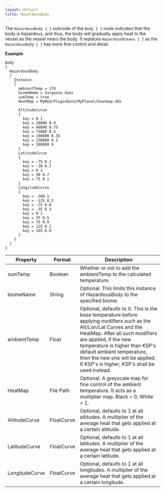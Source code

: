 ```yaml
---
layout: default
title: HazardousBody
---
```


The `HazardousBody { }` subnode of the `Body { }` node indicates that the body is hazardous, and thus, the body will gradually apply heat to the vessel as the vessel nears the body. It replaces `HazardousOceans { }` as the `HazardousBody { }` has more fine control and detail.

**Example**
```
Body
{
  HazardousBody
  {
    Instance
    {
      ambientTemp = 270
      biomeName = Sargasso Seas
      sumTemp = true
      HeatMap = MyMod/PluginData/MyPlanet/heatmap.dds

      AltitudeCurve
      {
        key = 0 1
        key = 20000 0.9
        key = 40000 0.75
        key = 75000 0.5
        key = 100000 0.35
        key = 150000 0.1
        key = 200000 0
      }
      LatitudeCurve
      {
        key = -75 0.1
        key = -30 0.7
        key = 0 1
        key = 30 0.7
        key = 75 0.1
      }
      LongitudeCurve
      {
        key = -160 1
        key = -125 0.2
        key = -75 0.8
        key = -35 0.3
        key = 0 1
        key = 35 0.5
        key = 75 0.9
        key = 125 0.1
        key = 165 0.6
      }
    }
  }
}
```

|Property|Format|Description|
|--------|------|-----------|
|sumTemp|Boolean|Whether or not to add the ambientTemp to the calculated temperature.|
|biomeName|String|Optional. This limits this instance of HazardousBody to the specified biome.|
|ambientTemp|Float|Optional, defaults to 0. This is the base temperature before applying modifiers such as the Alt/Lon/Lat Curves and the HeatMap. After all such modifiers are applied, if the new temperature is higher than KSP's default ambient temperature, then the new one will be applied. If KSP's is higher, KSP's shall be used instead.|
|HeatMap|File Path|Optional. A greyscale map for fine control of the ambient temperature. It acts as a multiplier map. Black = 0, White = 1.|
|AltitudeCurve|FloatCurve|Optional, defaults to 1 at all altitudes. A multiplier of the average heat that gets applied at a certain altitude.|
|LatitudeCurve|FloatCurve|Optional, defaults to 1 at all latitudes. A multiplier of the average heat that gets applied at a certain latitude.|
|LongitudeCurve|FloatCurve|Optional, defaults to 1 at all longitudes. A multiplier of the average heat that gets applied at a certain longitude.|
